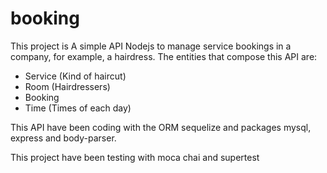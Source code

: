 # booking
This project is A simple API Nodejs to manage service bookings in a company, for example, a hairdress. The entities that compose this API are:
- Service (Kind of haircut)
- Room (Hairdressers)
- Booking 
- Time (Times of each day)

This API have been coding with the ORM sequelize and packages mysql, express and body-parser.

This project have been testing with moca chai and supertest
